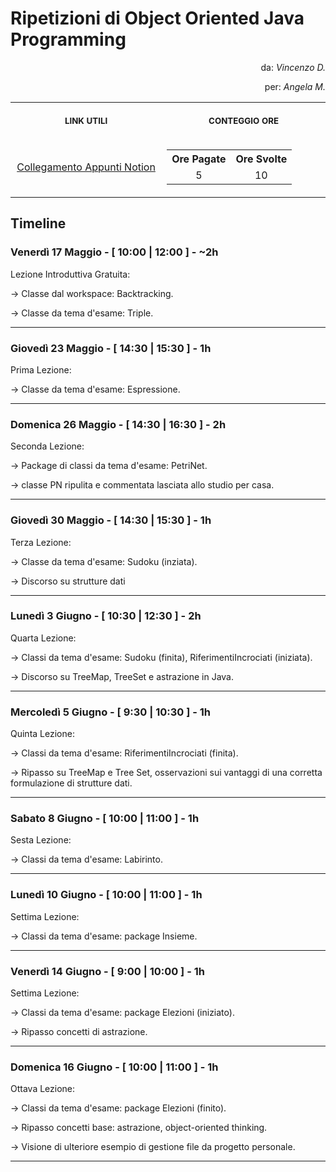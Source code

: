 # Ripetizioni di Object Oriented Java Programming
<p align="right"> da: <i>Vincenzo D.</i> </p>
  
<p align="right"> per: <i>Angela M.</i> </p>

<table>
  <tr>
    <th align="center">
      <img width="441" height="1">
        <p> 
          <small>
            LINK UTILI
          </small>
        </p>
    </th>
    <th align="center">
      <img width="441" height="1">
        <p> 
          <small>
            CONTEGGIO ORE
          </small>
        </p>
    </th>
  </tr>
  <tr>
    <td align="center">
      <a href="https://strong-lumber-cb0.notion.site/Ripetizioni-Java-Angela-415f5b0aa0204007bcec5f3c62f71091?pvs=4">Collegamento Appunti Notion</a>
    </td>
    <td align="center">
      <table>
        <tr>
          <th align="center">
            Ore Pagate
          <th align="center">
            Ore Svolte
          </th>
          </tr>
          <tr>
          <td align="center">
            5
          </td>
          <td align="center">
            10
          </td>
          </tr>
      </table>
    </td>
  </tr>
</table>

## Timeline
### Venerdì 17 Maggio - [ 10:00 | 12:00 ] - ~2h
Lezione Introduttiva Gratuita:

-> Classe dal workspace: Backtracking.

-> Classe da tema d'esame: Triple.
***
### Giovedì 23 Maggio - [ 14:30 | 15:30 ] - 1h
Prima Lezione:

-> Classe da tema d'esame: Espressione.
***
### Domenica 26 Maggio - [ 14:30 | 16:30 ] - 2h
Seconda Lezione:

-> Package di classi da tema d'esame: PetriNet.

-> classe PN ripulita e commentata lasciata allo studio per casa.
***
### Giovedì 30 Maggio - [ 14:30 | 15:30 ] - 1h
Terza Lezione:

-> Classe da tema d'esame: Sudoku (inziata).

-> Discorso su strutture dati
***
### Lunedì 3 Giugno - [ 10:30 | 12:30 ] - 2h
Quarta Lezione:

-> Classi da tema d'esame: Sudoku (finita), RiferimentiIncrociati (iniziata).

-> Discorso su TreeMap, TreeSet e astrazione in Java.
***
### Mercoledì 5 Giugno - [ 9:30 | 10:30 ] - 1h
Quinta Lezione:

-> Classi da tema d'esame: RiferimentiIncrociati (finita).

-> Ripasso su TreeMap e Tree Set, osservazioni sui vantaggi di una corretta formulazione di strutture dati.
***
### Sabato 8 Giugno - [ 10:00 | 11:00 ] - 1h
Sesta Lezione:

-> Classi da tema d'esame: Labirinto.
***
### Lunedì 10 Giugno - [ 10:00 | 11:00 ] - 1h
Settima Lezione:

-> Classi da tema d'esame: package Insieme.
***
### Venerdì 14 Giugno - [ 9:00 | 10:00 ] - 1h
Settima Lezione:

-> Classi da tema d'esame: package Elezioni (iniziato).

-> Ripasso concetti di astrazione.
***
### Domenica 16 Giugno - [ 10:00 | 11:00 ] - 1h
Ottava Lezione:

-> Classi da tema d'esame: package Elezioni (finito).

-> Ripasso concetti base: astrazione, object-oriented thinking.

-> Visione di ulteriore esempio di gestione file da progetto personale.
***